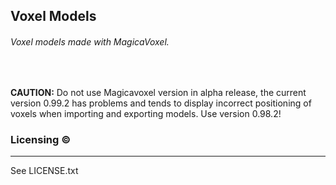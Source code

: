 ## Voxel Models
###### Voxel models made with MagicaVoxel.
<br/>

**CAUTION:** Do not use Magicavoxel version in alpha release, the current version 0.99.2 has problems and tends to display incorrect positioning of voxels when importing and exporting models. Use version 0.98.2!
<br/>

### Licensing :copyright:
---------

See LICENSE.txt
